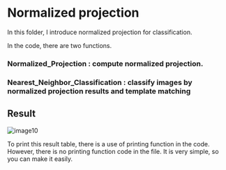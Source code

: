 # Normalized projection
In this folder, I introduce normalized projection for classification.

In the code, there are two functions.

### Normalized_Projection : compute normalized projection.
### Nearest_Neighbor_Classification : classify images by normalized projection results and template matching

## Result

![image10](https://user-images.githubusercontent.com/54461378/87772433-b35d3d00-c85c-11ea-9df3-9bdcf0ad5e2a.png)

To print this result table, there is a use of printing function in the code. However, there is no printing function code in the file. It is very simple, so you can make it easily.